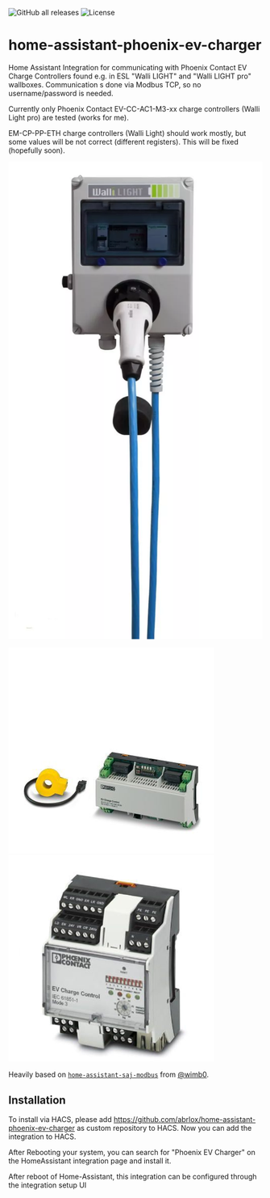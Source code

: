 ![GitHub all releases](https://img.shields.io/github/downloads/abrlox/home-assistant-phoenix-ev-charger/total) ![License](https://img.shields.io/github/license/abrlox/home-assistant-phoenix-ev-charger)

# home-assistant-phoenix-ev-charger

Home Assistant Integration for communicating with Phoenix Contact EV Charge Controllers found e.g. in ESL "Walli LIGHT" and "Walli LIGHT pro" wallboxes. Communication s done via Modbus TCP, so no username/password is needed. 

Currently only Phoenix Contact EV-CC-AC1-M3-xx charge controllers (Walli Light pro) are tested (works for me).

EM-CP-PP-ETH charge controllers (Walli Light) should work mostly, but some values will be not correct (different registers). This will be fixed (hopefully soon).

![Walli Wallbox](/images/walli_light.webp)


![EV-CC-AC1-M3](/images/pro.jpg) 
![EM-CP-PP-ETH](/images/light.jpg)


Heavily based on [`home-assistant-saj-modbus`](https://github.com/wimb0/home-assistant-saj-modbus) from [@wimb0](https://github.com/wimb0).

## Installation
To install via HACS, please add https://github.com/abrlox/home-assistant-phoenix-ev-charger as custom repository to HACS.
Now you can add the integration to HACS.

After Rebooting your system, you can search for "Phoenix EV Charger" on the HomeAssistant integration page and install it.

After reboot of Home-Assistant, this integration can be configured through the integration setup UI

